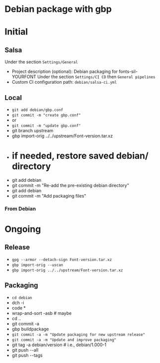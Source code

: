 # Debian package with gbp

# Initial

## Salsa

Under the section `Settings/General`
- Project description (optional): Debian packaging for fonts-sil-YOURFONT
Under the section `Settings/CI CD` then `General pipelines`
- Custom CI configuration path: `debian/salsa-ci.yml`

## Local

- `git add debian/gbp.conf`
- `git commit -m "create gbp.conf"`
- or
- `git commit -m "update gbp.conf"`
- git branch upstream
- gbp import-orig ../../upstream/Font-version.tar.xz
- # if needed, restore saved debian/ directory
- git add debian
- git commit -m "Re-add the pre-existing debian directory"
- git add debian
- git commit -m "Add packaging files"

### From Debian

# Ongoing

## Release

- `gpg --armor --detach-sign Font-version.tar.xz`
- `gbp import-orig --uscan`
- `gbp import-orig ../../upstream/Font-version.tar.xz`

## Packaging

- `cd debian`
- dch -i
- code *
- wrap-and-sort -asb # maybe
- cd ..
- git commit -a
- gbp buildpackage
- `git commit -a -m "Update packaging for new upstream release"`
- `git commit -a -m "Update and improve packaging"`
- git tag -a debian/version # i.e., debian/1.000-1
- git push --all
- git push --tags
